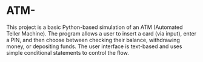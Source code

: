 # ATM-
This project is a basic Python-based simulation of an ATM (Automated Teller Machine). The program allows a user to insert a card (via input), enter a PIN, and then choose between checking their balance, withdrawing money, or depositing funds. The user interface is text-based and uses simple conditional statements to control the flow. 
